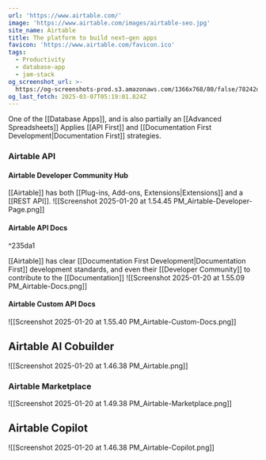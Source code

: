 ```yaml
---
url: 'https://www.airtable.com/'
image: 'https://www.airtable.com/images/airtable-seo.jpg'
site_name: Airtable
title: The platform to build next‒gen apps
favicon: 'https://www.airtable.com/favicon.ico'
tags:
  - Productivity
  - database-app
  - jam-stack
og_screenshot_url: >-
  https://og-screenshots-prod.s3.amazonaws.com/1366x768/80/false/78242d8f3ebfd297f184895df2c4cb1f76fe53ad45f507c83d9cda105e3df0ac.jpeg
og_last_fetch: 2025-03-07T05:19:01.824Z
---
```

One of the [[Database Apps]], and is also partially an [[Advanced Spreadsheets]] Applies [[API First]] and [[Documentation First Development|Documentation First]] strategies. 

### Airtable API

#### Airtable Developer Community Hub
[[Airtable]] has both [[Plug-ins,  Add-ons,  Extensions|Extensions]] and a [[REST API]].
![[Screenshot 2025-01-20 at 1.54.45 PM_Airtable-Developer-Page.png]]
#### Airtable API Docs

^235da1

[[Airtable]] has clear [[Documentation First Development|Documentation First]] development standards, and even their [[Developer Community]] to contribute to the [[Documentation]]
![[Screenshot 2025-01-20 at 1.55.09 PM_Airtable-Docs.png]]
#### Airtable Custom API Docs
 ![[Screenshot 2025-01-20 at 1.55.40 PM_Airtable-Custom-Docs.png]]


## Airtable AI Cobuilder
![[Screenshot 2025-01-20 at 1.46.38 PM_Airtable.png]]
### Airtable Marketplace
![[Screenshot 2025-01-20 at 1.49.38 PM_Airtable-Marketplace.png]]
## Airtable Copilot
![[Screenshot 2025-01-20 at 1.46.38 PM_Airtable-Copilot.png]]
